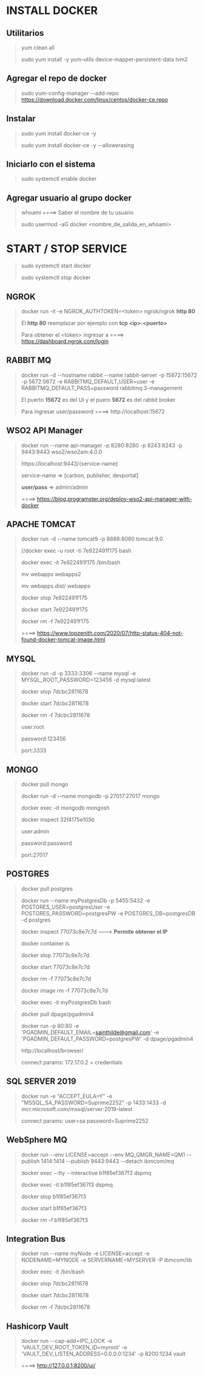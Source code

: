 # INSTALL DOCKER

## Utilitarios

> yum clean all
> 
> sudo yum install -y yum-utils device-mapper-persistent-data lvm2

## Agregar el repo de docker

> sudo yum-config-manager --add-repo https://download.docker.com/linux/centos/docker-ce.repo

## Instalar

> sudo yum install docker-ce -y
>
> sudo yum install docker-ce -y --allowerasing

## Iniciarlo con el sistema

> sudo systemctl enable docker

## Agregar usuario al grupo docker 

> whoami ====> Saber el nombre de tu usuario
> 
> sudo usermod -aG docker <nombre_de_salida_en_whoami>

# START / STOP SERVICE

> sudo systemctl start docker
> 
> sudo systemctl stop docker

## NGROK

> docker run -it -e NGROK_AUTHTOKEN=\<token> ngrok/ngrok **http 80**
>
> El **http 80** reemplazar por ejemplo con **tcp \<ip>:\<puerto>**
>
> Para obtener el \<token> ingresar a ====>  https://dashboard.ngrok.com/login 

## RABBIT MQ

> docker run -d --hostname rabbit --name rabbit-server -p 15672:15672 -p 5672:5672 -e RABBITMQ_DEFAULT_USER=user -e RABBITMQ_DEFAULT_PASS=password rabbitmq:3-management
>
> El puerto **15672** es del UI y el puero **5672** es del rabbit broker
>
> Para ingresar user/password ====>  http://localhost:15672

## WSO2 API Manager

> docker run --name api-manager -p 8280:8280 -p 8243:8243 -p 9443:9443 wso2/wso2am:4.0.0
>
> https://localhost:9443/{service-name}
>
> service-name => [carbon, publisher, devportal]
>
> **user/pass** => admin/admin
> 
> ====> https://blog.programster.org/deploy-wso2-api-manager-with-docker

## APACHE TOMCAT

> docker run -d --name tomcat9 -p 8888:8080 tomcat:9.0
> 
> //docker exec -u root -ti 7e922491f175 bash
> 
> docker exec -it 7e922491f175 /bin/bash
> 
> mv webapps webapps2
> 
> mv webapps.dist/ webapps
> 
> docker stop 7e922491f175
> 
> docker start 7e922491f175
> 
> docker rm -f 7e922491f175
>
> ====> https://www.topzenith.com/2020/07/http-status-404-not-found-docker-tomcat-image.html

## MYSQL

> docker run -d -p 3333:3306 --name mysql -e MYSQL_ROOT_PASSWORD=123456 -d mysql:latest
> 
> docker stop 7dcbc2811678
> 
> docker start 7dcbc2811678
> 
> docker rm -f 7dcbc2811678
> 
> user:root
> 
> password:123456
> 
> port:3333

## MONGO

> docker pull mongo
> 
> docker run -d --name mongodb -p 27017:27017 mongo
> 
> docker exec –it mongodb mongosh
> 
> docker inspect 32f4175e105b
> 
> user:admin
> 
> password:password
> 
> port:27017


## POSTGRES

> docker pull postgres
> 
> docker run --name myPostgresDb -p 5455:5432 -e POSTGRES_USER=postgresUser -e POSTGRES_PASSWORD=postgresPW -e POSTGRES_DB=postgresDB -d postgres
> 
> docker inspect 77073c8e7c7d  ---> **Permite obtener el IP**
> 
> docker container ls 
> 
> docker stop 77073c8e7c7d
> 
> docker start 77073c8e7c7d
> 
> docker rm -f 77073c8e7c7d
> 
> docker image rm -f 77073c8e7c7d
> 
> docker exec -it myPostgresDb bash
> 

> docker pull dpage/pgadmin4
> 
> docker run -p 80:80 -e 'PGADMIN_DEFAULT_EMAIL=sainthilde@gmail.com' -e 'PGADMIN_DEFAULT_PASSWORD=postgresPW' -d dpage/pgadmin4
>
> http://localhost/browser/
> 
> connect params: 172.17.0.2 + credentials
> 

## SQL SERVER 2019

> docker run -e "ACCEPT_EULA=Y" -e "MSSQL_SA_PASSWORD=Suprime2252" -p 1433:1433 -d mcr.microsoft.com/mssql/server:2019-latest
> 
> connect params: user=sa password=Suprime2252

## WebSphere MQ

> docker run --env LICENSE=accept --env MQ_QMGR_NAME=QM1 --publish 1414:1414 --publish 9443:9443 --detach ibmcom/mq
> 
> docker exec --tty --interactive b1f85ef367f3 dspmq
> 
> docker exec -it b1f85ef367f3 dspmq
> 
> docker stop b1f85ef367f3
> 
> docker start b1f85ef367f3
> 
> docker rm -f b1f85ef367f3

## Integration Bus

> docker run --name myNode -e LICENSE=accept -e NODENAME=MYNODE -e SERVERNAME=MYSERVER -P ibmcom/iib
> 
> docker exec -it <container name> /bin/bash
>   
> docker stop 7dcbc2811678
>   
> docker start 7dcbc2811678
>   
> docker rm -f 7dcbc2811678

## Hashicorp Vault
  
> docker run --cap-add=IPC_LOCK -e 'VAULT_DEV_ROOT_TOKEN_ID=myroot' -e 'VAULT_DEV_LISTEN_ADDRESS=0.0.0.0:1234' -p 8200:1234 vault
> 
> ====> http://127.0.0.1:8200/ui/
